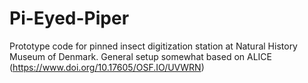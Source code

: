 # Pi-Eyed-Piper
Prototype code for pinned insect digitization station at Natural History Museum of Denmark. General setup somewhat based on ALICE (https://www.doi.org/10.17605/OSF.IO/UVWRN)
